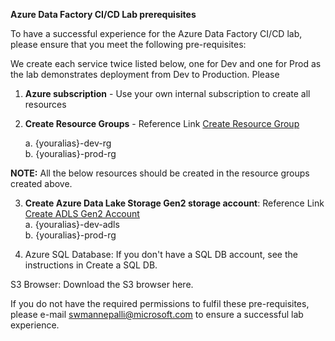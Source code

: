 
**Azure Data Factory CI/CD Lab prerequisites**

To have a successful experience for the Azure Data Factory CI/CD lab, please ensure that you meet the following pre-requisites:

We create each service twice listed below, one for Dev and one for Prod as the lab demonstrates deployment from Dev to Production. Please 

1. **Azure subscription** - Use your own internal subscription to create all resources
2. **Create Resource Groups** - Reference Link [Create Resource Group](https://learn.microsoft.com/en-us/azure/azure-resource-manager/management/manage-resource-groups-portal#create-resource-groups)  <br />
	
	a. {youralias}-dev-rg  <br />
	b. {youralias}-prod-rg
	
**NOTE:** All the below resources should be created in the resource groups created above.

3. **Create Azure Data Lake Storage Gen2 storage account**: Reference Link [Create ADLS Gen2 Account](https://learn.microsoft.com/en-us/azure/storage/blobs/create-data-lake-storage-account)  <br />
	a. {youralias}-dev-adls  <br />
	b. {youralias}-prod-rg

4. Azure SQL Database: If you don't have a SQL DB account, see the instructions in Create a SQL DB.

S3 Browser: Download the S3 browser here.

If you do not have the required permissions to fulfil these pre-requisites, please e-mail swmannepalli@microsoft.com to ensure a successful lab experience.
